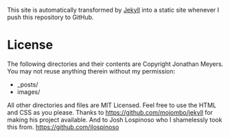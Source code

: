This site is automatically transformed by [Jekyll](https://github.com/mojombo/jekyll) into a static site whenever I push
this repository to GitHub.

# License

The following directories and their contents are Copyright Jonathan Meyers. You may not reuse anything therein without my permission:

* _posts/
* images/

All other directories and files are MIT Licensed. Feel free to use the HTML and CSS as you please.
Thanks to https://github.com/mojombo/jekyll for making his project available. And to Josh Lospinoso who I shamelessly took this from. https://github.com/jlospinoso
